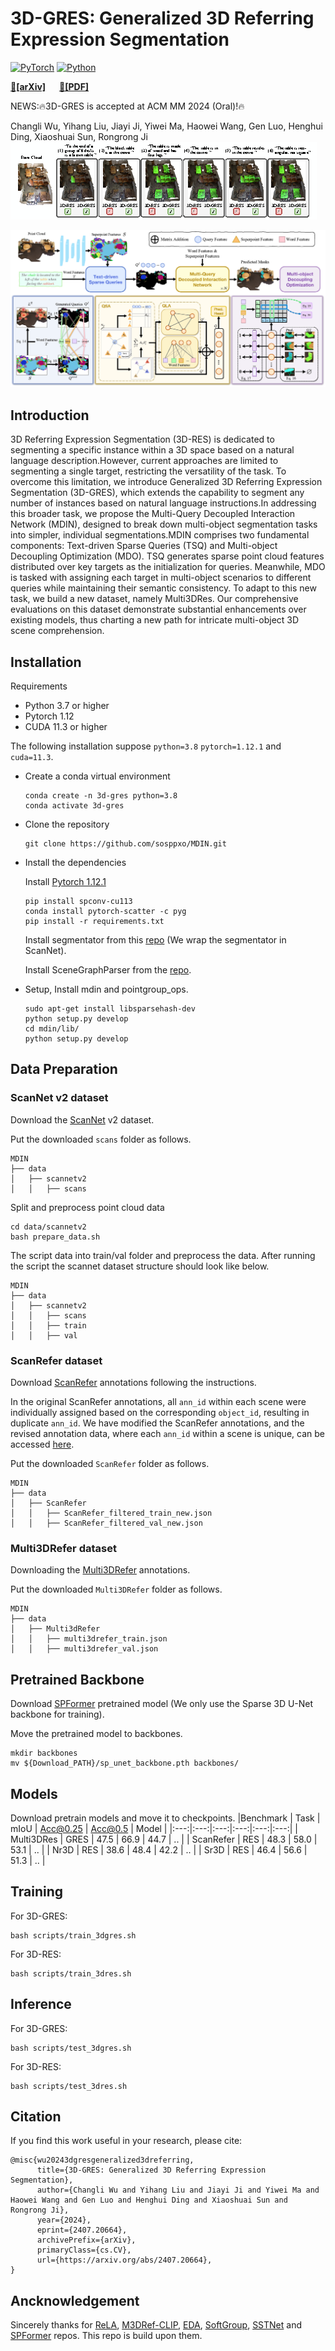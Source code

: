 # 3D-GRES: Generalized 3D Referring Expression Segmentation
[![PyTorch](https://img.shields.io/badge/PyTorch-1.12.1-%23EE4C2C.svg?style=&logo=PyTorch&logoColor=white)](https://pytorch.org/)
[![Python](https://img.shields.io/badge/Python-3.7%20|%203.8%20|%203.9-blue.svg?style=&logo=python&logoColor=ffdd54)](https://www.python.org/downloads/)

**[🔗[arXiv]](https://arxiv.org/abs/2407.20664)** &emsp; 
**[📄[PDF]](https://arxiv.org/pdf/2407.20664)** &emsp;


NEWS:🔥3D-GRES is accepted at ACM MM 2024 (Oral)!🔥

Changli Wu, Yihang Liu, Jiayi Ji, Yiwei Ma, Haowei Wang, Gen Luo, Henghui Ding, Xiaoshuai Sun, Rongrong Ji
<img src="docs\3d-gres.png"/>

<img src="docs\mdin.png"/>

## Introduction

3D Referring Expression Segmentation (3D-RES) is dedicated to segmenting a specific instance within a 3D space based on a natural language description.However, current approaches are limited to segmenting a single target, restricting the versatility of the task. To overcome this limitation, we introduce Generalized 3D Referring Expression Segmentation (3D-GRES), which extends the capability to segment any number of instances based on natural language instructions.In addressing this broader task, we propose the Multi-Query Decoupled Interaction Network (MDIN), designed to break down multi-object segmentation tasks into simpler, individual segmentations.MDIN comprises two fundamental components: Text-driven Sparse Queries (TSQ) and Multi-object Decoupling Optimization (MDO). TSQ generates sparse point cloud features distributed over key targets as the initialization for queries. Meanwhile, MDO is tasked with assigning each target in multi-object scenarios to different queries while maintaining their semantic consistency. To adapt to this new task, we build a new dataset, namely Multi3DRes. Our comprehensive evaluations on this dataset demonstrate substantial enhancements over existing models, thus charting a new path for intricate multi-object 3D scene comprehension.

## Installation

Requirements

- Python 3.7 or higher
- Pytorch 1.12
- CUDA 11.3 or higher

The following installation suppose `python=3.8` `pytorch=1.12.1` and `cuda=11.3`.
- Create a conda virtual environment

  ```
  conda create -n 3d-gres python=3.8
  conda activate 3d-gres
  ```

- Clone the repository

  ```
  git clone https://github.com/sosppxo/MDIN.git
  ```

- Install the dependencies

  Install [Pytorch 1.12.1](https://pytorch.org/)

  ```
  pip install spconv-cu113
  conda install pytorch-scatter -c pyg
  pip install -r requirements.txt
  ```

  Install segmentator from this [repo](https://github.com/Karbo123/segmentator) (We wrap the segmentator in ScanNet).
  
  Install SceneGraphParser from the [repo](https://github.com/vacancy/SceneGraphParser).

- Setup, Install mdin and pointgroup_ops.

  ```
  sudo apt-get install libsparsehash-dev
  python setup.py develop
  cd mdin/lib/
  python setup.py develop
  ```

## Data Preparation

### ScanNet v2 dataset

Download the [ScanNet](http://www.scan-net.org/) v2 dataset.

Put the downloaded `scans` folder as follows.

```
MDIN
├── data
│   ├── scannetv2
│   │   ├── scans
```

Split and preprocess point cloud data

```
cd data/scannetv2
bash prepare_data.sh
```

The script data into train/val folder and preprocess the data. After running the script the scannet dataset structure should look like below.

```
MDIN
├── data
│   ├── scannetv2
│   │   ├── scans
│   │   ├── train
│   │   ├── val
```

### ScanRefer dataset
Download [ScanRefer](https://github.com/daveredrum/ScanRefer) annotations following the instructions.

In the original ScanRefer annotations, all `ann_id` within each scene were individually assigned based on the corresponding `object_id`, resulting in duplicate `ann_id`. We have modified the ScanRefer annotations, and the revised annotation data, where each `ann_id` within a scene is unique, can be accessed [here]().

Put the downloaded `ScanRefer` folder as follows.
```
MDIN
├── data
│   ├── ScanRefer
│   │   ├── ScanRefer_filtered_train_new.json
│   │   ├── ScanRefer_filtered_val_new.json
```
### Multi3DRefer dataset
Downloading the [Multi3DRefer](https://aspis.cmpt.sfu.ca/projects/multi3drefer/data/multi3drefer_train_val.zip) annotations. 

Put the downloaded `Multi3DRefer` folder as follows.
```
MDIN
├── data
│   ├── Multi3dRefer
│   │   ├── multi3drefer_train.json
│   │   ├── multi3drefer_val.json
```

## Pretrained Backbone

Download [SPFormer](https://stuxmueducn-my.sharepoint.com/:f:/g/personal/22920182204313_stu_xmu_edu_cn/Em7yJHaCHAxFpM15uVwk9cgByDp-67lWQg59vkU-zokHYA?e=IuZV0D) pretrained model (We only use the Sparse 3D U-Net backbone for training).

Move the pretrained model to backbones.
```
mkdir backbones
mv ${Download_PATH}/sp_unet_backbone.pth backbones/
```

## Models
Download pretrain models and move it to checkpoints.
|Benchmark | Task  | mIoU | Acc@0.25 | Acc@0.5 | Model |
|:---:|:---:|:---:|:---:|:---:|:---:|
| Multi3DRes | GRES | 47.5 | 66.9 | 44.7 | .. |
| ScanRefer   | RES | 48.3 | 58.0 | 53.1 | .. |
| Nr3D        | RES | 38.6 | 48.4 | 42.2 | .. |
| Sr3D        | RES | 46.4 | 56.6 | 51.3 | .. |


## Training
For 3D-GRES:
```
bash scripts/train_3dgres.sh
```
For 3D-RES:
```
bash scripts/train_3dres.sh
```

## Inference
For 3D-GRES:
```
bash scripts/test_3dgres.sh
```
For 3D-RES:
```
bash scripts/test_3dres.sh
```
## Citation

If you find this work useful in your research, please cite:

```
@misc{wu20243dgresgeneralized3dreferring,
      title={3D-GRES: Generalized 3D Referring Expression Segmentation}, 
      author={Changli Wu and Yihang Liu and Jiayi Ji and Yiwei Ma and Haowei Wang and Gen Luo and Henghui Ding and Xiaoshuai Sun and Rongrong Ji},
      year={2024},
      eprint={2407.20664},
      archivePrefix={arXiv},
      primaryClass={cs.CV},
      url={https://arxiv.org/abs/2407.20664}, 
}
```

## Ancknowledgement

Sincerely thanks for [ReLA](https://github.com/henghuiding/ReLA), [M3DRef-CLIP](https://github.com/3dlg-hcvc/M3DRef-CLIP), [EDA](https://github.com/yanmin-wu/EDA), [SoftGroup](https://github.com/thangvubk/SoftGroup), [SSTNet](https://github.com/Gorilla-Lab-SCUT/SSTNet) and [SPFormer](https://github.com/sunjiahao1999/SPFormer) repos. This repo is build upon them.
